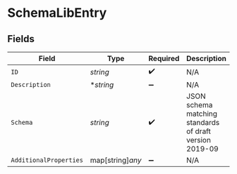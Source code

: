 # SchemaLibEntry


## Fields

| Field                                                   | Type                                                    | Required                                                | Description                                             |
| ------------------------------------------------------- | ------------------------------------------------------- | ------------------------------------------------------- | ------------------------------------------------------- |
| `ID`                                                    | *string*                                                | :heavy_check_mark:                                      | N/A                                                     |
| `Description`                                           | **string*                                               | :heavy_minus_sign:                                      | N/A                                                     |
| `Schema`                                                | *string*                                                | :heavy_check_mark:                                      | JSON schema matching standards of draft version 2019-09 |
| `AdditionalProperties`                                  | map[string]*any*                                        | :heavy_minus_sign:                                      | N/A                                                     |